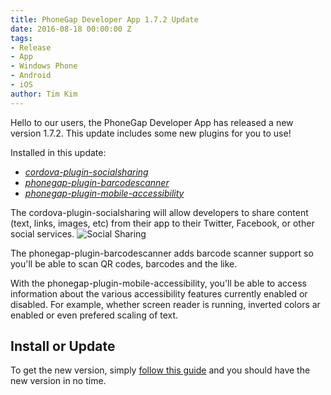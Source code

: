 ```yaml
---
title: PhoneGap Developer App 1.7.2 Update
date: 2016-08-18 00:00:00 Z
tags:
- Release
- App
- Windows Phone
- Android
- iOS
author: Tim Kim
---
```


Hello to our users, the PhoneGap Developer App has released a new version 1.7.2. This update includes some new plugins for you to use! 

Installed in this update:
- [_cordova-plugin-socialsharing_](https://github.com/EddyVerbruggen/SocialSharing-PhoneGap-Plugin)
- [_phonegap-plugin-barcodescanner_](https://github.com/phonegap/phonegap-plugin-barcodescanner)
- [_phonegap-plugin-mobile-accessibility_](https://github.com/phonegap/phonegap-mobile-accessibility)

The cordova-plugin-socialsharing will allow developers to share content (text, links, images, etc) from their app to their Twitter, Facebook, or other social services.
![Social Sharing](/blog/uploads/2016-08/screenshot-ios7-share.png)

The phonegap-plugin-barcodescanner adds barcode scanner support so you'll be able to scan QR codes, barcodes and the like.

With the phonegap-plugin-mobile-accessibility, you'll be able to access information about the various accessibility features currently enabled or disabled. For example, whether screen reader is running, inverted colors ar enabled or even prefered scaling of text. 

## Install or Update

To get the new version, simply [follow this guide](http://docs.phonegap.com/references/developer-app/update-version/) and you should have the new version in no time.
